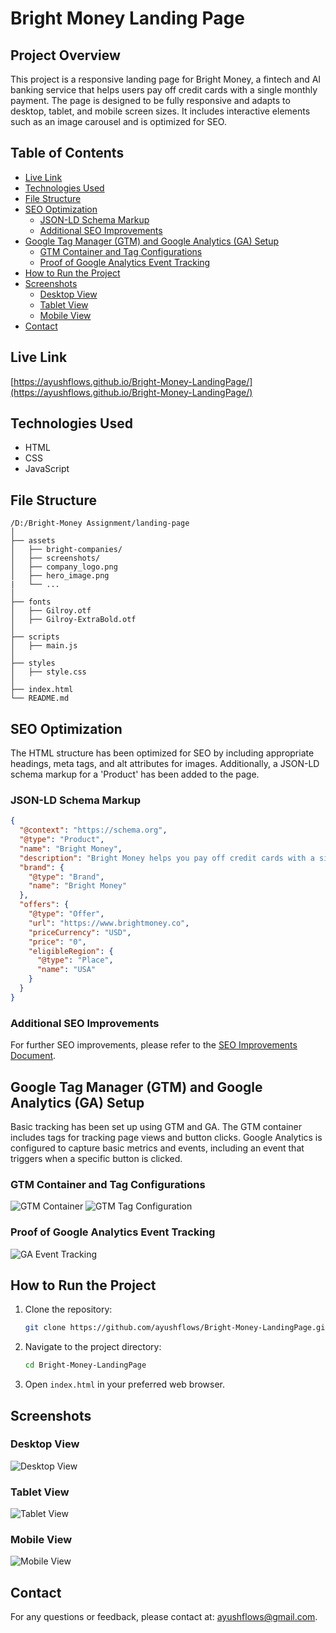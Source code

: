 # Bright Money Landing Page

## Project Overview
This project is a responsive landing page for Bright Money, a fintech and AI banking service that helps users pay off credit cards with a single monthly payment. The page is designed to be fully responsive and adapts to desktop, tablet, and mobile screen sizes. It includes interactive elements such as an image carousel and is optimized for SEO.

## Table of Contents
- [Live Link](#live-link)
- [Technologies Used](#technologies-used)
- [File Structure](#file-structure)
- [SEO Optimization](#seo-optimization)
  - [JSON-LD Schema Markup](#json-ld-schema-markup)
  - [Additional SEO Improvements](#additional-seo-improvements)
- [Google Tag Manager (GTM) and Google Analytics (GA) Setup](#google-tag-manager-gtm-and-google-analytics-ga-setup)
  - [GTM Container and Tag Configurations](#gtm-container-and-tag-configurations)
  - [Proof of Google Analytics Event Tracking](#proof-of-google-analytics-event-tracking)
- [How to Run the Project](#how-to-run-the-project)
- [Screenshots](#screenshots)
  - [Desktop View](#desktop-view)
  - [Tablet View](#tablet-view)
  - [Mobile View](#mobile-view)
- [Contact](#contact)

## Live Link
[https://ayushflows.github.io/Bright-Money-LandingPage/](https://ayushflows.github.io/Bright-Money-LandingPage/)

## Technologies Used
- HTML
- CSS
- JavaScript

## File Structure
```
/D:/Bright-Money Assignment/landing-page
│
├── assets
│   ├── bright-companies/
│   ├── screenshots/
│   ├── company_logo.png
│   ├── hero_image.png
|   └── ...
│
├── fonts
│   ├── Gilroy.otf
│   ├── Gilroy-ExtraBold.otf
│
├── scripts
│   ├── main.js
│
├── styles
│   ├── style.css
│
├── index.html
└── README.md
```

## SEO Optimization
The HTML structure has been optimized for SEO by including appropriate headings, meta tags, and alt attributes for images. Additionally, a JSON-LD schema markup for a 'Product' has been added to the page.

### JSON-LD Schema Markup
```json
{
  "@context": "https://schema.org",
  "@type": "Product",
  "name": "Bright Money",
  "description": "Bright Money helps you pay off credit cards with a single monthly payment. Get a credit line of up to $8,000 with no impact on your score to check rates.",
  "brand": {
    "@type": "Brand",
    "name": "Bright Money"
  },
  "offers": {
    "@type": "Offer",
    "url": "https://www.brightmoney.co",
    "priceCurrency": "USD",
    "price": "0",
    "eligibleRegion": {
      "@type": "Place",
      "name": "USA"
    }
  }
}
```

### Additional SEO Improvements
For further SEO improvements, please refer to the [SEO Improvements Document](./seo-improvements.md).

## Google Tag Manager (GTM) and Google Analytics (GA) Setup
Basic tracking has been set up using GTM and GA. The GTM container includes tags for tracking page views and button clicks. Google Analytics is configured to capture basic metrics and events, including an event that triggers when a specific button is clicked.

### GTM Container and Tag Configurations
![GTM Container](./assets/screenshots/gtm_container.png)
![GTM Tag Configuration](./assets/screenshots/gtm_tag_configuration.png)

### Proof of Google Analytics Event Tracking
![GA Event Tracking](./assets/screenshots/ga_event_tracking.png)

## How to Run the Project
1. Clone the repository:
   ```bash
   git clone https://github.com/ayushflows/Bright-Money-LandingPage.git
   ```
2. Navigate to the project directory:
   ```bash
   cd Bright-Money-LandingPage
   ```
3. Open `index.html` in your preferred web browser.

## Screenshots
### Desktop View
![Desktop View](./assets/landingpage_screenshots/Desktop_view.png)

### Tablet View
![Tablet View](./assets/landingpage_screenshots/Tablet_view.png)

### Mobile View
![Mobile View](./assets/landingpage_screenshots/Mobile_view.png)

## Contact
For any questions or feedback, please contact at: [ayushflows@gmail.com](mailto:ayushflows@gmail.com).
